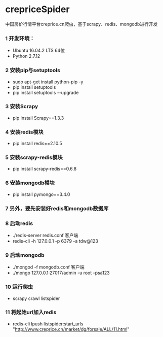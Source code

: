 # crepriceSpider

中国房价行情平台creprice.cn爬虫，基于scrapy、redis、mongodb进行开发

### 1 开发环境：
- Ubuntu 16.04.2 LTS 64位
- Python 2.7.12

### 2 安装pip与setuptools
- sudo apt-get install python-pip -y
- pip install  setuptools
- pip install setuptools --upgrade

### 3 安装Scrapy
- pip install Scrapy==1.3.3

### 4 安装redis模块
- pip install redis==2.10.5

### 5 安装scrapy-redis模块
- pip install scrapy-redis==0.6.8

### 6 安装mongodb模块
- pip install pymongo==3.4.0

### 7 另外，要先安装好redis和mongodb数据库
### 8 启动redis
- ./redis-server redis.conf
客户端
- redis-cli -h 127.0.0.1 -p 6379 -a tdw@123

### 9 启动mongodb
- ./mongod -f mongodb.conf
客户端
- ./mongo 127.0.0.1:27017/admin -u root -psa123

### 10 运行爬虫
- scrapy crawl listspider

### 11 将起始url加入redis
- redis-cli lpush listspider:start_urls "http://www.creprice.cn/market/dg/forsale/ALL/11.html"